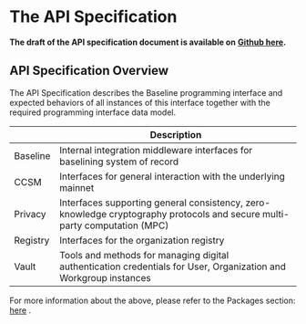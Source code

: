 # The API Specification

**The draft of the API specification document is available on** [**Github here**](https://github.com/eea-oasis/baseline-standard/tree/main/api)**.**

## API Specification Overview

The API Specification describes the Baseline programming interface and expected behaviors of all instances of this interface together with the required programming interface data model.

|          | Description                                                                                                               |
| -------- | ------------------------------------------------------------------------------------------------------------------------- |
| Baseline | Internal integration middleware interfaces for baselining system of record                                                |
| CCSM     | Interfaces for general interaction with the underlying mainnet                                                            |
| Privacy  | Interfaces supporting general consistency, zero-knowledge cryptography protocols and secure multi-party computation (MPC) |
| Registry | Interfaces for the organization registry                                                                                  |
| Vault    | Tools and methods for managing digital authentication credentials for User, Organization and Workgroup instances          |

For more information about the above, please refer to the Packages section: [here](../baseline-protocol-code/packages/) .

